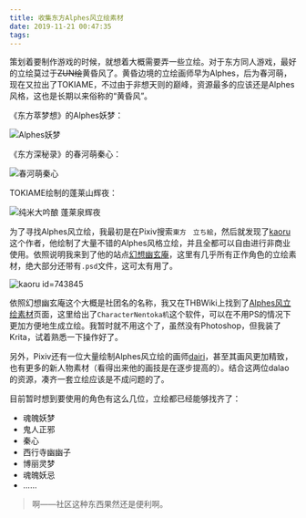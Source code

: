 ```yaml
---
title: 收集东方Alphes风立绘素材
date: 2019-11-21 00:47:35
tags:
---
```

策划着要制作游戏的时候，就想着大概需要弄一些立绘。对于东方同人游戏，最好的立绘莫过于~~ZUN绘~~黄昏风了。黄昏边境的立绘画师早为Alphes，后为春河萌，现在又拉出了TOKIAME，不过由于非想天则的巅峰，资源最多的应该还是Alphes风格，这也是长期以来俗称的“黄昏风”。

《东方萃梦想》的Alphes妖梦：

![Alphes妖梦](https://raw.githubusercontent.com/Macyrate/Macyrate.github.io/photo/Alphes%E5%A6%96%E6%A2%A6.png)

《东方深秘录》的春河萌秦心：

![春河萌秦心](https://raw.githubusercontent.com/Macyrate/Macyrate.github.io/photo/%E6%98%A5%E6%B2%B3%E8%90%8C%E7%A7%A6%E5%BF%83.png)

TOKIAME绘制的蓬莱山辉夜：

![纯米大吟酿 蓬莱泉辉夜](https://raw.githubusercontent.com/Macyrate/Macyrate.github.io/photo/%E7%BA%AF%E7%B1%B3%E5%A4%A7%E5%90%9F%E9%85%BF%E8%93%AC%E8%8E%B1%E6%B3%89%E8%BE%89%E5%A4%9C.jpg)

为了寻找Alphes风立绘，我最初是在Pixiv搜索`東方　立ち絵`，然后就发现了[kaoru](https://www.pixiv.net/member_illust.php?id=743845)这个作者，他绘制了大量不错的Alphes风格立绘，并且全都可以自由进行非商业使用。依照说明我来到了他的站点[幻想幽玄庵](http://gensoukyou.1000.tv/)，这里有几乎所有正作角色的立绘素材，绝大部分还带有`.psd`文件，这可太有用了。

![kaoru id=743845](https://raw.githubusercontent.com/Macyrate/Macyrate.github.io/photo/kaoru%20pixiv.jpg)

依照幻想幽玄庵这个大概是社团名的名称，我又在THBWiki上找到了[Alphes风立绘素材](https://thwiki.cc/Alphes%E9%A3%8E%E7%AB%8B%E7%BB%98%E7%B4%A0%E6%9D%90)页面，这里给出了`CharacterNentoka机`这个软件，可以在不用PS的情况下更加方便地生成立绘。我暂时就不用这个了，虽然没有Photoshop，但我装了Krita，试着熟悉一下操作好了。

另外，Pixiv还有一位大量绘制Alphes风立绘的画师[dairi](https://www.pixiv.net/member_illust.php?id=4920496)，甚至其画风更加精致，也有更多的新人物素材（看得出来他的画技是在逐步提高的）。结合这两位dalao的资源，凑齐一套立绘应该是不成问题的了。

目前暂时想到要使用的角色有这么几位，立绘都已经能够找齐了：

- 魂魄妖梦
- 鬼人正邪
- 秦心
- 西行寺幽幽子
- 博丽灵梦
- 魂魄妖忌
- ……

> 啊——社区这种东西果然还是便利啊。